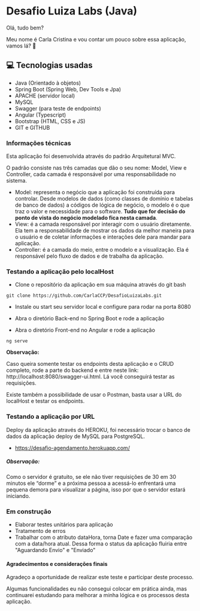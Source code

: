 # Desafio Luiza Labs (Java)

Olá, tudo bem? 

Meu nome é Carla Cristina e vou contar um pouco sobre essa aplicação, vamos lá?  🤙

## 💻 Tecnologias usadas

- Java (Orientado à objetos)
- Spring Boot (Spring Web, Dev Tools e Jpa)
- APACHE (servidor local)
- MySQL
- Swagger (para teste de endpoints)
- Angular (Typescript)
- Bootstrap (HTML, CSS e JS)
- GIT e GITHUB

### Informações técnicas 

Esta aplicação foi desenvolvida através do padrão Arquitetural MVC. 

O padrão consiste nas três camadas que dão o seu nome: Model, View e Controller, cada camada é responsável por uma responsabilidade no sistema.

- Model: representa o negócio que a aplicação foi construída para controlar. Desde modelos de dados (como classes de domínio e tabelas de banco de dados) a códigos de lógica de negócio, o modelo é o que traz o valor e necessidade para o software. **Tudo que for decisão do ponto de vista do negócio modelado fica nesta camada**.
- View: é a camada responsável por interagir com o usuário diretamente. Ela tem a responsabilidade de mostrar os dados da melhor maneira para o usuário e de coletar informações e interações dele para mandar para aplicação.
- Controller: é a camada do meio, entre o modelo e a visualização. Ela é responsável pelo fluxo de dados e de trabalha da aplicação. 

### Testando a aplicação pelo localHost

- Clone o repositório da aplicação em sua máquina através do git bash

```
git clone https://github.com/CarlaCCP/DesafioLuizaLabs.git
```

- Instale ou start seu servidor local e configure para rodar na porta 8080

- Abra o diretório Back-end no Spring Boot e rode a aplicação

- Abra o diretório Front-end no Angular e rode a aplicação

```
ng serve
```

**Observação:**

Caso queira somente testar os endpoints desta aplicação e o CRUD completo, rode a parte do backend e entre neste link:  http://localhost:8080/swagger-ui.html. Lá você conseguirá testar as requisições. 

Existe também a possibilidade de usar o Postman, basta usar a URL do localHost e testar os endpoints.

### Testando a aplicação por URL

Deploy da aplicação através do HEROKU, foi necessário trocar o banco de dados da aplicação deploy de MySQL para PostgreSQL.

- https://desafio-agendamento.herokuapp.com/

##### Observação:

Como o servidor é gratuito, se ele não tiver requisições de 30 em 30 minutos ele “dorme” e a próxima pessoa a acessá-lo enfrentará uma pequena demora para visualizar a página, isso por que o servidor estará iniciando.

### Em construção

- Elaborar testes unitários para aplicação
- Tratamento de erros 
- Trabalhar com o atributo dataHora, torna Date e fazer uma comparação com a data/hora atual. Dessa forma o status da aplicação fluiria entre "Aguardando Envio" e "Enviado"

#### Agradecimentos e considerações finais

Agradeço a oportunidade de realizar este teste e participar deste processo.

Algumas funcionalidades eu não consegui colocar em prática ainda, mas continuarei estudando para melhorar a minha lógica e os processos desta aplicação. 